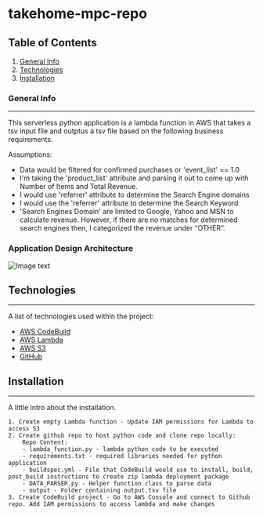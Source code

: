 # takehome-mpc-repo

## Table of Contents
1. [General Info](#general-info)
2. [Technologies](#technologies)
3. [Installation](#installation)

### General Info
***
This serverless python application is a lambda function in AWS that takes a tsv input file and outptus a tsv file based on the following business requirements.

Assumptions:

- Data would be filtered for confirmed purchases or 'event_list'  == 1.0 
- I'm taking the 'product_list' attribute and parsing it out to come up with Number of Items and Total Revenue.   
- I would use 'referrer' attribute to determine the Search Engine domains
- I would use the 'referrer' attribute to determine the Search Keyword
- 'Search Engines Domain' are limited to Google, Yahoo and MSN to calculate revenue.  However, if there are no matches for determined search engines then, I categorized the revenue under “OTHER”.


### Application Design Architecture
![Image text](https://takehome-martin.s3.us-east-1.amazonaws.com/sys_design/sys_design_mpc.PNG?response-content-disposition=inline&X-Amz-Security-Token=IQoJb3JpZ2luX2VjEOb%2F%2F%2F%2F%2F%2F%2F%2F%2F%2FwEaCXVzLWVhc3QtMSJGMEQCICSWZZ84lJdLzNuNrwmz2rXumtNq0oaKMfq2EnNPmfG6AiBfpRBmfDRjTO1JYp%2Bv2Ph%2BDSU71nGAVPbFx%2FXGIHUUPiroAghOEAEaDDQ1NTc4NjkzNzIwOCIMRglX7vlvpwrny7KZKsUC3%2FJawb4F%2FZccfEOqaXMqdL%2BWTELq9DGvkVo0HJSOiWtvyDb0Hk0qFkJMYnfCQi21DEsZAYl0W1pdrv5mCsQ8%2F13D6fIJKxdGvMFC3FxWOSGVV3%2FGCrXpN1x8bjru4SN4J4tcaYYDCSbRaOpS89VlMnMjUF7lbpMzei%2Ff6Ha397L%2BrBiaecSdLarVtb9tbrfX%2Fj7Zm%2Bgf3LqijMcFzyKXs06ykLqsrbptswDkqWXE1D6yniqggyiXIS0Gk4ulZYDX8l4h5TbaqsNR3UbLPbqVgvPRDXt04N5v6P7h269%2FX3pJOYbW%2BGpq7qGbM1urYwAy3%2B3%2B6s7k7HKrOOVXxHsUxFeFCXzYSPEplG0SsLLA3EVzMrt7ESSuuqTTooRr2pNtRseDNNrVN77Kjlsu1VH2B9uJSfXt9KhPdzV3F0ct7EXXfxZi2DCpvNCXBjq0AgoVdGEH46v2fUIYa7VdAoOQz9SQBd7fo5HojGRyESxzDvdDuDWBqHMGBafDwz9Cf0ckQSsF%2BS9HeVUbkh6SQVvpamCFpA8xvBIpPYt5K9PiU14YQPZuEpez7MFx8oFucJ8BRrljcgrUrfgsML1y3GPzohEpumvuT9v8XeAYZkZ0BHxipnTGIfXAI1tAISnAjlaTHzETGZ1h%2F0I2RpJEJUUfWH9j9ogFOP%2BT4%2BCluJjqBHduYvmu%2FNRIc0GflKStgOvajhjyGOLhRPJcXleXDvUa0skr9FdVySp4LIfAZozbIaFqvITNtoSBpLYITyxupJMHDH6bnfh%2FYXeR%2FCqGSK%2FohKuGxJRL2nNnkd%2BKTi%2Faf3s2e%2BJlktbl6Z0zfeYYnARl8IpzW344l%2Bf2D9U03kK%2BWSby&X-Amz-Algorithm=AWS4-HMAC-SHA256&X-Amz-Date=20220810T211054Z&X-Amz-SignedHeaders=host&X-Amz-Expires=43200&X-Amz-Credential=ASIAWUHYEXN4OKN63SGG%2F20220810%2Fus-east-1%2Fs3%2Faws4_request&X-Amz-Signature=3a34a5c753b45e699435f87cea4a2ad2a977e7e516f9f0eec04967230f411089)
## Technologies
***
A list of technologies used within the project:
* [AWS CodeBuild](https://aws.amazon.com/codebuild/)
* [AWS Lambda](https://aws.amazon.com/lambda/)
* [AWS S3](https://example.com)
* [GitHub](https://github.com)
## Installation
***
A little intro about the installation. 
```
1. Create empty Lambda function - Update IAM permissions for Lambda to access S3 
2. Create github repo to host python code and clone repo locally:
    Repo Content:
    - lambda_function.py - lambda python code to be executed
    - requirements.txt - required libraries needed for python application
    - buildspec.yml - File that CodeBuild would use to install, build, post_build instructions to create zip lambda deployment package
    - DATA_PARSER.py - Helper function class to parse data
    - output - Folder containing output.tsv file
3. Create CodeBuild project - Go to AWS Console and connect to Github repo. Add IAM permissions to access lambda and make changes 

```